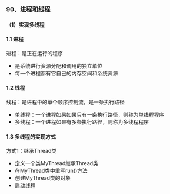 ### 90、进程和线程

#### （1）实现多线程

#### 1.1 **进程**

进程：是正在运行的程序

- 是系统进行资源分配和调用的独立单位
- 每一个进程都有它自己的内存空间和系统资源

#### 1.2 **线程**

线程：是进程中的单个顺序控制流，是一条执行路径

- 单线程：一个进程如果如果只有一条执行路径，则称为单线程程序
- 多线程：一个进程如果有多条执行路径，则称为多线程程序

#### 1.3 多线程的实现方式

方式1：继承Thread类

- 定义一个类MyThread继承Thread类
- 在MyThread类中重写run()方法
- 创建MyThread类的对象
- 启动线程